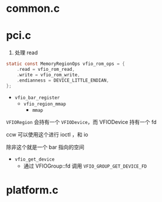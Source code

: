 # common.c

# pci.c

1. 处理 read

```c
static const MemoryRegionOps vfio_rom_ops = {
    .read = vfio_rom_read,
    .write = vfio_rom_write,
    .endianness = DEVICE_LITTLE_ENDIAN,
};
```

- `vfio_bar_register`
    - `vfio_region_mmap`
        - `mmap`


`VFIORegion` 会持有一个 `VFIODevice`，而 VFIODevice 持有一个 fd

ccw 可以使用这个进行 ioctl ，和 io

除非这个就是一个 bar 指向的空间

- `vfio_get_device`
    - 通过 VFIOGroup::fd 调用 `VFIO_GROUP_GET_DEVICE_FD`

# platform.c
